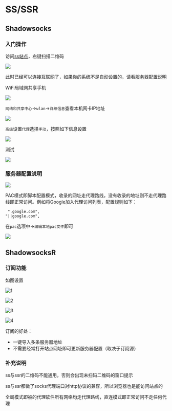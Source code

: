 # SS/SSR

## Shadowsocks

### 入门操作

访问[ss站点](https://free-ss.tk/)，右键扫描二维码

![](https://raw.githubusercontent.com/loremwalker/fq-book/master/images/2018-04-30_105508.png)

 此时已经可以连接互联网了，如果你的系统不是自动设置的，请看<a href="#/proxy/ss-ssr?id=服务器配置说明">服务器配置说明</a>

WiFi局域网共享手机

![](https://raw.githubusercontent.com/loremwalker/fq-book/master/images/2018-05-05_032022.png)

`网络和共享中心`-&gt;`wlan`-&gt;`详细信息`查看本机网卡IP地址

![](https://raw.githubusercontent.com/loremwalker/fq-book/master/images/2018-05-05_032400.png)

`高级`设置`代理`选择`手动`，按照如下信息设置

![](https://raw.githubusercontent.com/loremwalker/fq-book/master/images/x1.png)
<!-- ![](https://raw.githubusercontent.com/loremwalker/fq-book/master/images/qq-tu-pian-20180505033638.jpg) -->

测试

![](https://raw.githubusercontent.com/loremwalker/fq-book/master/images/x2.png)
<!-- ![](https://raw.githubusercontent.com/loremwalker/fq-book/master/images/qq-tu-pian-20180505a.jpg) -->

### 服务器配置说明

![](https://raw.githubusercontent.com/loremwalker/fq-book/master/images/2018-04-28_224352.png)

PAC模式即脚本配置模式，收录的网址走代理路线，没有收录的地址则不走代理路线即正常访问。例如将Google加入代理访问列表，配置规则如下：

```text
 ".google.com",
"||google.com",
```

在`pac`选项中-&gt;`编辑本地pac文件`即可

![](https://raw.githubusercontent.com/loremwalker/fq-book/master/images/2018-04-28_230423.png)

## ShadowsocksR

### 订阅功能

如图设置

![1](https://raw.githubusercontent.com/loremwalker/fq-book/master/images/2018-04-28_235146.png)

![2](https://raw.githubusercontent.com/loremwalker/fq-book/master/images/2018-04-28_235317.png)

![3](https://raw.githubusercontent.com/loremwalker/fq-book/master/images/2018-04-28_235337.png)

![4](https://raw.githubusercontent.com/loremwalker/fq-book/master/images/2018-04-28_235358.png)

订阅的好处：

* 一键导入多条服务器地址
* 不需要经常打开站点网址即可更新服务器配置（取决于订阅源）

### 补充说明

ss与ssr的二维码不能通用，否则会出现未扫码二维码的窗口提示

ss与ssr都做了socks代理端口对http协议的兼容，所以浏览器也是能访问站点的

全局模式即被的代理软件所有网络均走代理路线，直连模式即正常访问不走任何代理

